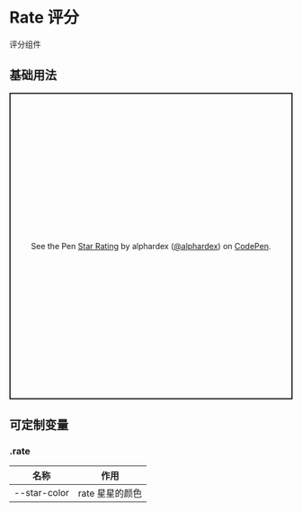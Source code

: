 # Rate 评分

评分组件

## 基础用法

<p class="codepen" data-height="265" data-theme-id="dark" data-default-tab="html,result" data-user="alphardex" data-slug-hash="povvGNZ" style="height: 545px; box-sizing: border-box; display: flex; align-items: center; justify-content: center; border: 2px solid; margin: 1em 0; padding: 1em;" data-pen-title="Star Rating">
  <span>See the Pen <a href="https://codepen.io/alphardex/pen/povvGNZ">
  Star Rating</a> by alphardex (<a href="https://codepen.io/alphardex">@alphardex</a>)
  on <a href="https://codepen.io">CodePen</a>.</span>
</p>
<script async src="https://static.codepen.io/assets/embed/ei.js"></script>

## 可定制变量

### .rate

| 名称         | 作用            |
| ------------ | --------------- |
| --star-color | rate 星星的颜色 |
